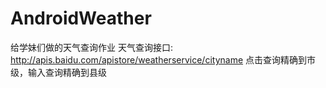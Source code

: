 # AndroidWeather
给学妹们做的天气查询作业
天气查询接口: http://apis.baidu.com/apistore/weatherservice/cityname
点击查询精确到市级，输入查询精确到县级
